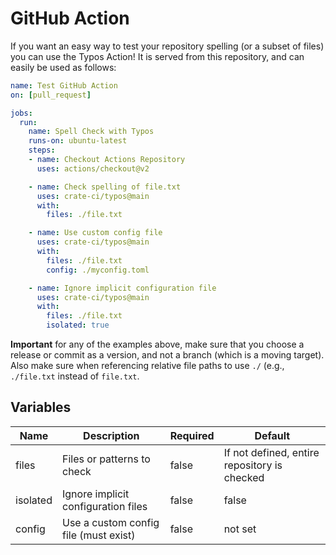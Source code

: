 # GitHub Action

If you want an easy way to test your repository spelling (or a subset of files)
you can use the Typos Action! It is served from this repository, and can
easily be used as follows:

```yaml
name: Test GitHub Action
on: [pull_request]

jobs:
  run:
    name: Spell Check with Typos
    runs-on: ubuntu-latest
    steps:
    - name: Checkout Actions Repository
      uses: actions/checkout@v2

    - name: Check spelling of file.txt
      uses: crate-ci/typos@main
      with: 
        files: ./file.txt

    - name: Use custom config file
      uses: crate-ci/typos@main
      with: 
        files: ./file.txt
        config: ./myconfig.toml

    - name: Ignore implicit configuration file
      uses: crate-ci/typos@main
      with: 
        files: ./file.txt
        isolated: true
```

**Important** for any of the examples above, make sure that you choose
a release or commit as a version, and not a branch (which is a moving target).
Also make sure when referencing relative file paths to use `./` (e.g., `./file.txt` instead of
`file.txt`.

## Variables

| Name | Description | Required | Default |
|------|-------------|----------|---------|
| files| Files or patterns to check | false | If not defined, entire repository is checked |
| isolated | Ignore implicit configuration files | false | false|
| config | Use a custom config file (must exist) | false | not set |
